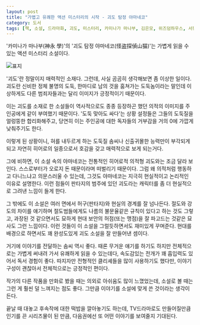 ```yaml
---
layout: post
title: "가볍고 유쾌한 액션 미스터리의 시작 - 괴도 탐정 야마네코"
category: 도서
tags: [책, 소설, 드라마화, 괴도, 미스터리, 카미나가 마나부, 김은모, 위즈덤하우스, 서평]
---
```


'카미나가 마나부(神永 學)'의
'괴도 탐정 야마네코(怪盗探偵山猫)'는
가볍게 읽을 수 있는 액션 미스터리 소설이다.

![표지](https://images2.imgbox.com/3f/c9/i5LccZ66_o.jpg)

'괴도'란 정말이지 매력적인 소재다.
그런데, 사실 곰곰히 생각해보면 좀 이상한 일이다.
괴도란 신비한 정체 불명의 도둑,
한마디로 남의 것을 훔쳐가는 도둑놈이라는 말인데
이상하게도 다른 범죄자들과는 달리 이미지가 긍정적이기 때문이다.

이는 괴도를 소재로 한 소설들이
역사적으로도 종종 등장하곤 했던 의적의 이미지를 주인공에게 같이 부여했기 때문이다.
'도둑 맞아도 싸다'는 상황 설정들은 그들의 도둑질을 얼렁뚱한 합리화해주고,
당연히 이는 주인공에 대한 독자들의 거부감을 거의 0에 가깝게 낮춰주기도 한다.

이렇게 된 상황이니,
혀를 내두르게 하는 도둑질 솜씨나 신출귀몰한 능력만이 부각되게 되고
자연히 히어로의 일종으로서 호감을 갖고 매력적으로 보게 되는거다.

그에 비하면, 이 소설 속의 야마네코는 전통적인 히어로적 의적형 괴도와는 조금 달라 보인다.
스스로부터가 오로지 돈 때문이라며 떠벌리기 때문이다.
그럼 왜 의적처럼 행동하고 다니느냐고 의문스러울 수 있는데,
그것도 야마네코는 지극히 현실적이고 논리적인 이유로 설명한다.
이런 점들이 판타지의 범주에 있던 괴도라는 캐릭터를 좀 더 현실적으로 그려낸 느낌이 들게 한다.

그 밖에도 이 소설은 여러 면에서 허구(판타지)와 현실의 경계를 잘 넘나든다.
절도와 강도의 차이를 얘기하며 절도범들에게도 나름의 불문율같은 규칙이 있다고 하는 것도 그렇고,
과장된 것 같으면서도 묘하게 현대 보안의 허점(또는 맹점)을 잘 파고드는 것같은 묘사도 그런 느낌이다.
이런 것들이 이 소설을 그럴듯하면서도 재미있게 꾸며준다.
현대를 배경으로 하면서도 꽤 완성도있게 괴도 소설을 잘 만들어낸 셈이다.

거기에 이야기를 전달하는 솜씨 역시 좋다.
때론 무거운 얘기를 하기도 하지만 전체적으로는 가볍게 써내려 가서 유쾌하게 읽을 수 있는데다,
속도감있는 전개가 꽤 흡입력도 있어서 독서 경험이 좋다.
따지자만 전형적인 클리셰들을 많이 사용하기도 했다만,
이야기 구성이 괜찮아서 전체적으로는 긍정적인 편이다.

작가의 다른 작품을 만화로 봤을 때는 의외로 아쉬움도 많이 느꼈었는데,
소설로 볼 때는 그런 게 훨씬 덜 느껴지는 점도 좋다.
그만큼 이야기를 소설에 맞게 쓴 것이라는 생각이 든다.

끝날 때 대놓고 후속작에 대한 떡밥을 깔아놓기도 하는데,
TV드라마로도 만들어질만큼 인기를 끈 시리즈물이 된 만큼,
다음권에선 또 어떤 이야기를 보여줄지 기대된다.
